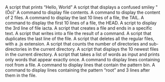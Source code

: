 A script that prints “Hello, World”
A script that displays a confused smiley "(Ôo)'
A command to display file contents.
A command to display the content of 2 files.
A command to display the last 10 lines of a file, the TAIL.
A command to display the first 10 lines of a file, the HEAD.
A script to display the 3rd line of file iacta.
A script that creates a file and ends in a specific text.
A script that writes into a file the result of a command.
A script that duplicates the last line of the file.
A script that deletes all the regular files, with a .js extension.
A script that counts the number of directories and sub-directories in the current directory.
A script that displays the 10 newest files in the current directory.
A script that takes a list of words as input and prints only words that appear exactly once.
A command to display lines containing root from a file.
A command to display lines that contain the pattern bin.
A command to display lines containing the pattern “root” and 3 lines after them in the file.

